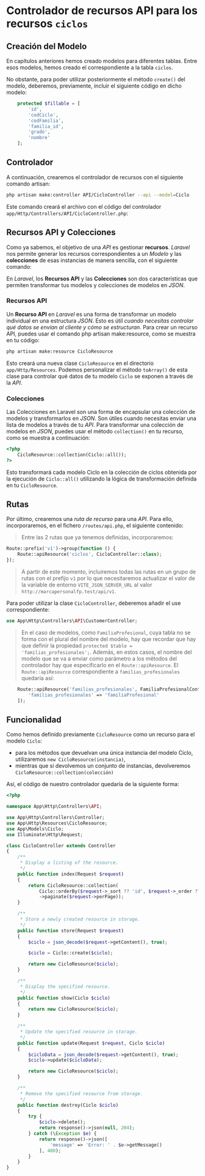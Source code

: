 # Controlador de recursos API para los recursos `ciclos`

## Creación del Modelo

En capítulos anteriores hemos creado modelos para diferentes tablas. Entre esos modelos, hemos creado el correspondiente a la tabla `ciclos`.

No obstante, para poder utilizar posteriormente el método `create()` del modelo, deberemos, previamente, incluir el siguiente código en dicho modelo:

```php
    protected $fillable = [
        'id',
        'codCiclo',
        'codFamilia',
        'familia_id',
        'grado',
        'nombre'
    ];
```

## Controlador

A continuación, crearemos el controlador de recursos con el siguiente comando artisan:

```bash
php artisan make:controller API/CicloController --api --model=Ciclo
```

Este comando creará el archivo con el código del controlador `app/Http/Controllers/API/CicloController.php`:

## Recursos API y Colecciones

Como ya sabemos, el objetivo de una _API_ es gestionar **recursos**. _Laravel_ nos permite generar los recursos correspondientes a un _Modelo_ y las **colecciones** de esas instancias de manera sencilla, con el siguiente comando:

En _Laravel_, los **Recursos API** y las **Colecciones** son dos características que permiten transformar tus modelos y colecciones de modelos en _JSON_.

### Recursos API

Un **Recurso API** en _Laravel_ es una forma de transformar un modelo individual en una estructura _JSON_. Esto es útil _cuando necesitas controlar qué datos se envían al cliente y cómo se estructuran_. Para crear un recurso API, puedes usar el comando php artisan make:resource, como se muestra en tu código:

```bash
php artisan make:resource CicloResource
```

Esto creará una nueva clase `CicloResource` en el directorio `app/Http/Resources`. Podemos personalizar el método `toArray()` de esta clase para controlar qué datos de tu modelo `Ciclo` se exponen a través de la _API_.

### Colecciones

Las Colecciones en Laravel son una forma de encapsular una colección de modelos y transformarlos en _JSON_. Son útiles cuando necesitas enviar una lista de modelos a través de tu _API_. Para transformar una colección de modelos en _JSON_, puedes usar el método `collection()` en tu recurso, como se muestra a continuación:
```php
<?php
    CicloResource::collection(Ciclo::all());
?>
```

Esto transformará cada modelo Ciclo en la colección de ciclos obtenida por la ejecución de `Ciclo::all()` utilizando la lógica de transformación definida en tu `CicloResource`.

## Rutas

Por último, crearemos una _ruta de recurso_ para una _API_. Para ello, incorporaremos, en el fichero `/routes/api.php`, el siguiente contenido:

> Entre las 2 rutas que ya tenemos definidas, incorporaremos:

```php
Route::prefix('v1')->group(function () {
    Route::apiResource('ciclos', CicloController::class);
});
```

> A partir de este momento, incluiremos todas las rutas en un grupo de rutas con el prefijo `v1` por lo que necesitaremos actualizar el valor de la variable de entorno `VITE_JSON_SERVER_URL` al valor `http://marcapersonalfp.test/api/v1`.

Para poder utilizar la clase `CicloController`, deberemos añadir el use correspondiente:

```php
use App\Http\Controllers\API\CustomerController;
```

> En el caso de modelos, como `FamiliaProfesional`, cuya tabla no se forma con el plural del nombre del modelo, hay que recordar que hay que definir la propiedad `protected $table = 'familias_profesionales';`. Además, en estos casos, el nombre del modelo que se va a enviar como parámetro a los métodos del controlador hay que especificarlo en el `Route::apiResource`. El `Route::apiResource` correspondiente a `familias_profesionales` quedaría así:
```php
    Route::apiResource('familias_profesionales', FamiliaProfesionalController::class)->parameters([
        'familias_profesionales' => 'familiaProfesional'
    ]);
``` 

## Funcionalidad

Como hemos definido previamente `CicloResource` como un recurso para el modelo `Ciclo`:

- para los métodos que devuelvan una única instancia del modelo Ciclo, utilizaremos `new CicloResource(instancia)`,
- mientras que si devolvemos un conjunto de instancias, devolveremos `CicloResource::collection(colección)`

Así, el código de nuestro controlador quedaría de la siguiente forma:

```php
<?php

namespace App\Http\Controllers\API;

use App\Http\Controllers\Controller;
use App\Http\Resources\CicloResource;
use App\Models\Ciclo;
use Illuminate\Http\Request;

class CicloController extends Controller
{
    /**
     * Display a listing of the resource.
     */
    public function index(Request $request)
    {
        return CicloResource::collection(
            Ciclo::orderBy($request->_sort ?? 'id', $request->_order ?? 'asc')
            ->paginate($request->perPage));
    }

    /**
     * Store a newly created resource in storage.
     */
    public function store(Request $request)
    {
        $ciclo = json_decode($request->getContent(), true);

        $ciclo = Ciclo::create($ciclo);

        return new CicloResource($ciclo);
    }

    /**
     * Display the specified resource.
     */
    public function show(Ciclo $ciclo)
    {
        return new CicloResource($ciclo);
    }

    /**
     * Update the specified resource in storage.
     */
    public function update(Request $request, Ciclo $ciclo)
    {
        $cicloData = json_decode($request->getContent(), true);
        $ciclo->update($cicloData);

        return new CicloResource($ciclo);
    }

    /**
     * Remove the specified resource from storage.
     */
    public function destroy(Ciclo $ciclo)
    {
        try {
            $ciclo->delete();
            return response()->json(null, 204);
        } catch (\Exception $e) {
            return response()->json([
                'message' => 'Error: ' . $e->getMessage()
            ], 400);
        }
    }
}
```
